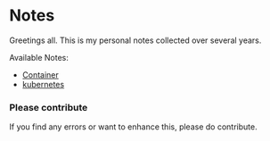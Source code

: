 # Notes
Greetings all. This is my personal notes collected over several years.

Available Notes:

* [Container](./sw/container.org)
* [kubernetes](./sw/kubernetes.org)


### Please contribute
If you find any errors or want to enhance this, please do contribute.
